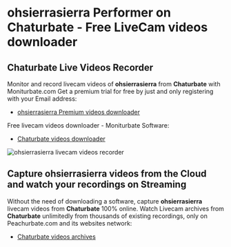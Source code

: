 # ohsierrasierra Performer on Chaturbate - Free LiveCam videos downloader

## Chaturbate Live Videos Recorder

Monitor and record livecam videos of **ohsierrasierra** from **Chaturbate** with Moniturbate.com
Get a premium trial for free by just and only registering with your Email address:
* [ohsierrasierra Premium videos downloader](https://moniturbate.com/request-demo-licence-key.html)

Free livecam videos downloader - Moniturbate Software:
* [Chaturbate videos downloader](https://moniturbate.com/moniturbate-download-software.html)

![ohsierrasierra livecam videos recorder](https://peachurnet.com/templates/moniturbate-software.png)


## Capture ohsierrasierra videos from the Cloud and watch your recordings on Streaming

Without the need of downloading a software, capture **ohsierrasierra** livecam videos from **Chaturbate** 100% online.
Watch Livecam archives from **Chaturbate** unlimitedly from thousands of existing recordings, only on Peachurbate.com and its websites network:
* [Chaturbate videos archives](https://peachurnet.com/)